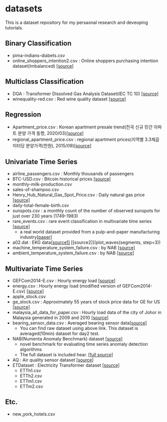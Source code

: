 # datasets
This is a dataset repository for my persaonal research and deveoping tutorials.

## Binary Classification
- pima-indians-diabets.csv
- online_shoppers_intention2.csv : Online shoppers purchasing intention dataset(Imbalanced) [[source]](https://archive.ics.uci.edu/ml/datasets/Online+Shoppers+Purchasing+Intention+Dataset)

## Multiclass Classification
- DGA : Transformer Dissolved Gas Analysis Dataset(IEC TC 10) [[source]](https://github.com/piotrmirowski/DGA)
- winequality-red.csv : Red wine quality dataset [[source]](https://archive.ics.uci.edu/ml/datasets/wine+quality)

## Regression
- Apartment_price.csv : Korean apartment presale trend(전국 신규 민간 아파트 분양 가격 동향, 2020/03)[[source]](https://www.data.go.kr/data/3035522/fileData.do)
- regional_apartment_price.csv : regional apartment prices(지역별 3.3제곱미터당 분양가격(천원), 2015/09)[[source]](https://goo.gl/oJydAv)

## Univariate Time Series
- airline_passengers.csv : Monthly thousands of passengers
- BTC-USD.csv : Bitcoin historical prices [[source]]([https://www.eia.gov/dnav/ng/hist/rngwhhdD.htm](https://finance.yahoo.com/quote/BTC-USD/history?period1=1420070400&period2=1689033600&interval=1d&filter=history&frequency=1d&includeAdjustedClose=true))
- monthly-milk-production.csv
- sales-of-shampoo.csv
- Henry_Hub_Natural_Gas_Spot_Price.csv : Daily natural gas price [[source]](https://www.eia.gov/dnav/ng/hist/rngwhhdD.htm)
- daily-total-female-birth.csv
- sunspots.csv : a monthly count of the number of observed sunspots for just over 230 years (1749-1983)
- rare_events.csv : rare event classification in multivariate time series [[source]](https://github.com/ANONYMOUS-GURU/RareEventDetection/blob/master/data/rare_events.csv)
  - a real world dataset provided from a pulp-and-paper manufacturing industry[[paper]](https://arxiv.org/abs/1809.10717)
- a02.dat : EKG data[[source1]](https://github.com/mrahtz/sanger-machine-learning-workshop) [[source2]](plot_waves(segments, step=3))
- machine_temperature_system_failure.csv : by NAB [[source]](https://www.kaggle.com/boltzmannbrain/nab)
- ambient_temperature_system_failure.csv : by NAB [[source]](https://www.kaggle.com/boltzmannbrain/nab)

## Multivariate Time Series
- GEFCom2014-E.csv : Hourly energy load [[source]](http://blog.drhongtao.com/2017/03/gefcom2014-load-forecasting-data.html)
- energy.csv : Hourly energy load (modified version of GEFCom2014-E.csv) [[source]](https://www.dropbox.com/s/kem812npa8qfnb5/energy.csv?dl=0)
- apple_stock.csv
- ge_stock.csv : Approximately 55 years of stock price data for GE for US [[source]](https://www.kaggle.com/darkknight91/ge-stock)
- malaysia_all_data_for_paper.csv : Hourly load data of the city of Johor in Malaysia generated in 2009 and 2010 [[source]](https://data.mendeley.com/datasets/f4fcrh4tn9/1)
- bearing_sensor_data.csv : Averaged bearing sensor data[[source]](https://ti.arc.nasa.gov/tech/dash/groups/pcoe/prognostic-data-repository/)  
  - You can find raw dataset using above link. This dataset is averaged(10min) dataset for day2 test.
- NAB(Numenta Anomaly Benchmark) dataset [[source]](https://www.kaggle.com/boltzmannbrain/nab)
  - novel benchmark for evaluating time series anomaly detection algorithms  
  - The full dataset is included hear. [[full source]](https://github.com/numenta/NAB)
- AQ : Air quality sensor dataset [[source]](https://github.com/zhouxu-ds/air-quality-pattern-recognition)
- ETDataset : Electricity Transformer dataset [[source]](https://github.com/zhouhaoyi/ETDataset/tree/main)
  - ETTh1.csv
  - ETTh2.csv
  - ETTm1.csv
  - ETTm2.csv

## Etc.

- new_york_hotels.csv
